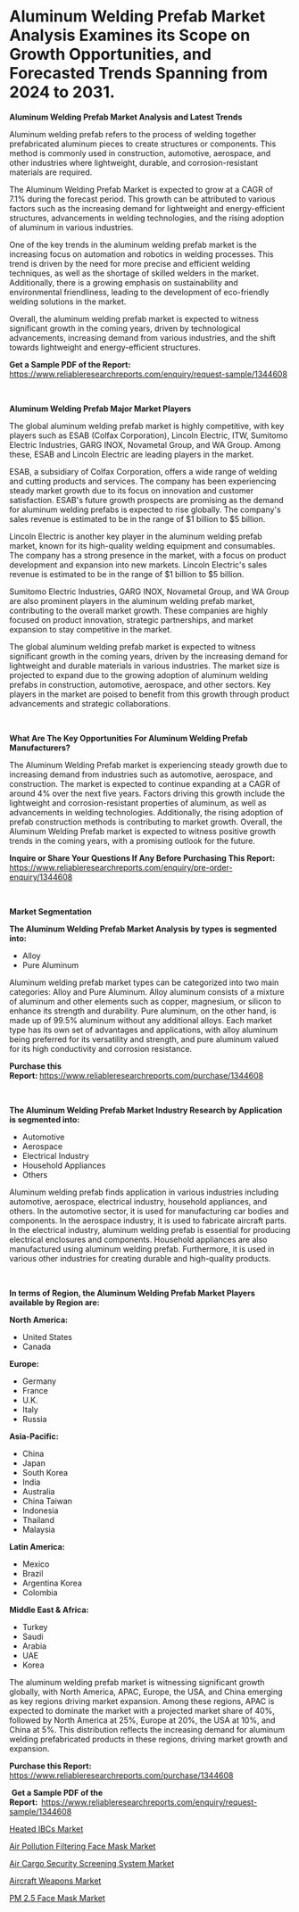 <p><h1>Aluminum Welding Prefab Market Analysis Examines its Scope on Growth Opportunities, and Forecasted Trends Spanning from 2024 to 2031.</h1></p><p><strong>Aluminum Welding Prefab Market Analysis and Latest Trends</strong></p>
<p><p>Aluminum welding prefab refers to the process of welding together prefabricated aluminum pieces to create structures or components. This method is commonly used in construction, automotive, aerospace, and other industries where lightweight, durable, and corrosion-resistant materials are required.</p><p>The Aluminum Welding Prefab Market is expected to grow at a CAGR of 7.1% during the forecast period. This growth can be attributed to various factors such as the increasing demand for lightweight and energy-efficient structures, advancements in welding technologies, and the rising adoption of aluminum in various industries.</p><p>One of the key trends in the aluminum welding prefab market is the increasing focus on automation and robotics in welding processes. This trend is driven by the need for more precise and efficient welding techniques, as well as the shortage of skilled welders in the market. Additionally, there is a growing emphasis on sustainability and environmental friendliness, leading to the development of eco-friendly welding solutions in the market.</p><p>Overall, the aluminum welding prefab market is expected to witness significant growth in the coming years, driven by technological advancements, increasing demand from various industries, and the shift towards lightweight and energy-efficient structures.</p></p>
<p><strong>Get a Sample PDF of the Report:&nbsp;</strong> <a href="https://www.reliableresearchreports.com/enquiry/request-sample/1344608">https://www.reliableresearchreports.com/enquiry/request-sample/1344608</a></p>
<p>&nbsp;</p>
<p><strong>Aluminum Welding Prefab Major Market Players</strong></p>
<p><p>The global aluminum welding prefab market is highly competitive, with key players such as ESAB (Colfax Corporation), Lincoln Electric, ITW, Sumitomo Electric Industries, GARG INOX, Novametal Group, and WA Group. Among these, ESAB and Lincoln Electric are leading players in the market. </p><p>ESAB, a subsidiary of Colfax Corporation, offers a wide range of welding and cutting products and services. The company has been experiencing steady market growth due to its focus on innovation and customer satisfaction. ESAB's future growth prospects are promising as the demand for aluminum welding prefabs is expected to rise globally. The company's sales revenue is estimated to be in the range of $1 billion to $5 billion.</p><p>Lincoln Electric is another key player in the aluminum welding prefab market, known for its high-quality welding equipment and consumables. The company has a strong presence in the market, with a focus on product development and expansion into new markets. Lincoln Electric's sales revenue is estimated to be in the range of $1 billion to $5 billion.</p><p>Sumitomo Electric Industries, GARG INOX, Novametal Group, and WA Group are also prominent players in the aluminum welding prefab market, contributing to the overall market growth. These companies are highly focused on product innovation, strategic partnerships, and market expansion to stay competitive in the market.</p><p>The global aluminum welding prefab market is expected to witness significant growth in the coming years, driven by the increasing demand for lightweight and durable materials in various industries. The market size is projected to expand due to the growing adoption of aluminum welding prefabs in construction, automotive, aerospace, and other sectors. Key players in the market are poised to benefit from this growth through product advancements and strategic collaborations.</p></p>
<p>&nbsp;</p>
<p><strong>What Are The Key Opportunities For Aluminum Welding Prefab Manufacturers?</strong></p>
<p><p>The Aluminum Welding Prefab market is experiencing steady growth due to increasing demand from industries such as automotive, aerospace, and construction. The market is expected to continue expanding at a CAGR of around 4% over the next five years. Factors driving this growth include the lightweight and corrosion-resistant properties of aluminum, as well as advancements in welding technologies. Additionally, the rising adoption of prefab construction methods is contributing to market growth. Overall, the Aluminum Welding Prefab market is expected to witness positive growth trends in the coming years, with a promising outlook for the future.</p></p>
<p><strong>Inquire or Share Your Questions If Any Before Purchasing This Report:</strong> <a href="https://www.reliableresearchreports.com/enquiry/pre-order-enquiry/1344608">https://www.reliableresearchreports.com/enquiry/pre-order-enquiry/1344608</a></p>
<p>&nbsp;</p>
<p><strong>Market Segmentation</strong></p>
<p><strong>The Aluminum Welding Prefab Market Analysis by types is segmented into:</strong></p>
<p><ul><li>Alloy</li><li>Pure Aluminum</li></ul></p>
<p><p>Aluminum welding prefab market types can be categorized into two main categories: Alloy and Pure Aluminum. Alloy aluminum consists of a mixture of aluminum and other elements such as copper, magnesium, or silicon to enhance its strength and durability. Pure aluminum, on the other hand, is made up of 99.5% aluminum without any additional alloys. Each market type has its own set of advantages and applications, with alloy aluminum being preferred for its versatility and strength, and pure aluminum valued for its high conductivity and corrosion resistance.</p></p>
<p><strong>Purchase this Report:&nbsp;</strong><a href="https://www.reliableresearchreports.com/purchase/1344608">https://www.reliableresearchreports.com/purchase/1344608</a></p>
<p>&nbsp;</p>
<p><strong>The Aluminum Welding Prefab Market Industry Research by Application is segmented into:</strong></p>
<p><ul><li>Automotive</li><li>Aerospace</li><li>Electrical Industry</li><li>Household Appliances</li><li>Others</li></ul></p>
<p><p>Aluminum welding prefab finds application in various industries including automotive, aerospace, electrical industry, household appliances, and others. In the automotive sector, it is used for manufacturing car bodies and components. In the aerospace industry, it is used to fabricate aircraft parts. In the electrical industry, aluminum welding prefab is essential for producing electrical enclosures and components. Household appliances are also manufactured using aluminum welding prefab. Furthermore, it is used in various other industries for creating durable and high-quality products.</p></p>
<p>&nbsp;</p>
<p><strong>In terms of Region, the Aluminum Welding Prefab Market Players available by Region are:</strong></p>
<p>
    <p> <strong> North America: </strong>
        <ul>
            <li>United States</li>
            <li>Canada</li>
        </ul>
        </p> 
    <p> <strong> Europe: </strong>
        <ul>
            <li>Germany</li>
            <li>France</li>
            <li>U.K.</li>
            <li>Italy</li>
            <li>Russia</li>
        </ul>
        </p> 
    <p> <strong> Asia-Pacific: </strong>
        <ul>
            <li>China</li>
            <li>Japan</li>
            <li>South Korea</li>
            <li>India</li>
            <li>Australia</li>
            <li>China Taiwan</li>
            <li>Indonesia</li>
            <li>Thailand</li>
            <li>Malaysia</li>
        </ul>
        </p> 
    <p> <strong> Latin America: </strong>
        <ul>
            <li>Mexico</li>
            <li>Brazil</li>
            <li>Argentina Korea</li>
            <li>Colombia</li>
        </ul>
        </p> 
    <p> <strong> Middle East & Africa: </strong>
        <ul>
            <li>Turkey</li>
            <li>Saudi</li>
            <li>Arabia</li>
            <li>UAE</li>
            <li>Korea</li>
        </ul>
    </p>
    </p>
<p><p>The aluminum welding prefab market is witnessing significant growth globally, with North America, APAC, Europe, the USA, and China emerging as key regions driving market expansion. Among these regions, APAC is expected to dominate the market with a projected market share of 40%, followed by North America at 25%, Europe at 20%, the USA at 10%, and China at 5%. This distribution reflects the increasing demand for aluminum welding prefabricated products in these regions, driving market growth and expansion.</p></p>
<p><strong>Purchase this Report: </strong><a href="https://www.reliableresearchreports.com/purchase/1344608">https://www.reliableresearchreports.com/purchase/1344608</a></p>
<p>&nbsp;<strong>Get a Sample PDF of the Report:&nbsp;&nbsp;</strong><a href="https://www.reliableresearchreports.com/enquiry/request-sample/1344608">https://www.reliableresearchreports.com/enquiry/request-sample/1344608</a></p>
<p><strong></strong></p>
<p><p><a href="https://github.com/RoccoManning/Market-Research-Report-List-3/blob/main/heated-ibcs-market.md">Heated IBCs Market</a></p><p><a href="https://github.com/edytherolanlouisejk1miz0wig/Market-Research-Report-List-1/blob/main/air-pollution-filtering-face-mask-market.md">Air Pollution Filtering Face Mask Market</a></p><p><a href="https://issuu.com/reportprime-2/docs/air-cargo-security-screening-system-market-size-20">Air Cargo Security Screening System Market</a></p><p><a href="https://issuu.com/reportprime-2/docs/aircraft-weapons-market-size-2030.pptx">Aircraft Weapons Market</a></p><p><a href="https://github.com/peachesmcdowel1/Market-Research-Report-List-1/blob/main/pm-25-face-mask-market.md">PM 2.5 Face Mask Market</a></p></p>